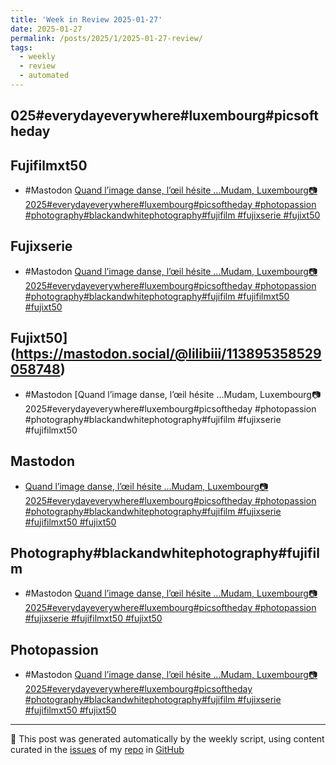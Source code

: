 ```yaml
---
title: 'Week in Review 2025-01-27'
date: 2025-01-27
permalink: /posts/2025/1/2025-01-27-review/
tags:
  - weekly
  - review
  - automated
---
```

## 025#everydayeverywhere#luxembourg#picsoftheday

## Fujifilmxt50
- #Mastodon [Quand l’image danse, l’œil hésite ...Mudam, Luxembourg📷 2025#everydayeverywhere#luxembourg#picsoftheday #photopassion #photography#blackandwhitephotography#fujifilm #fujixserie  #fujixt50](https://mastodon.social/@lilibiii/113895358529058748)

## Fujixserie
- #Mastodon [Quand l’image danse, l’œil hésite ...Mudam, Luxembourg📷 2025#everydayeverywhere#luxembourg#picsoftheday #photopassion #photography#blackandwhitephotography#fujifilm  #fujifilmxt50 #fujixt50](https://mastodon.social/@lilibiii/113895358529058748)

## Fujixt50](https://mastodon.social/@lilibiii/113895358529058748)
- #Mastodon [Quand l’image danse, l’œil hésite ...Mudam, Luxembourg📷 2025#everydayeverywhere#luxembourg#picsoftheday #photopassion #photography#blackandwhitephotography#fujifilm #fujixserie #fujifilmxt50 

## Mastodon
-  [Quand l’image danse, l’œil hésite ...Mudam, Luxembourg📷 2025#everydayeverywhere#luxembourg#picsoftheday #photopassion #photography#blackandwhitephotography#fujifilm #fujixserie #fujifilmxt50 #fujixt50](https://mastodon.social/@lilibiii/113895358529058748)

## Photography#blackandwhitephotography#fujifilm
- #Mastodon [Quand l’image danse, l’œil hésite ...Mudam, Luxembourg📷 2025#everydayeverywhere#luxembourg#picsoftheday #photopassion  #fujixserie #fujifilmxt50 #fujixt50](https://mastodon.social/@lilibiii/113895358529058748)

## Photopassion
- #Mastodon [Quand l’image danse, l’œil hésite ...Mudam, Luxembourg📷 2025#everydayeverywhere#luxembourg#picsoftheday  #photography#blackandwhitephotography#fujifilm #fujixserie #fujifilmxt50 #fujixt50](https://mastodon.social/@lilibiii/113895358529058748)

***
🤖 This post was generated automatically by the weekly script, using content curated in the [issues](https://github.com/nateraluis/nateraluis.github.io/issues) of my [repo](https://github.com/nateraluis/nateraluis.github.io/) in [GitHub](https://github.com/nateraluis)
